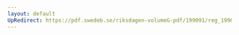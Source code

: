 ```yaml
---
layout: default
UpRedirect: https://pdf.swedeb.se/riksdagen-volumeG-pdf/199091/reg_199091/reg_199091_0465.pdf
---
```

